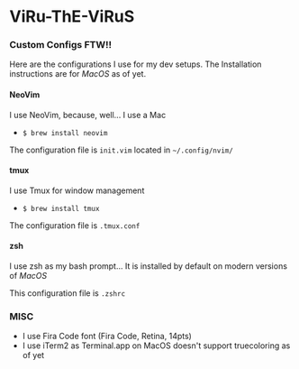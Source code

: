 # ViRu-ThE-ViRuS
### Custom Configs FTW!!

Here are the configurations I use for my dev setups.
The Installation instructions are for *MacOS* as of yet.

#### NeoVim
I use NeoVim, because, well... I use a Mac
- `$ brew install neovim`

The configuration file is `init.vim` located in `~/.config/nvim/`

#### tmux
I use Tmux for window management
- `$ brew install tmux`

The configuration file is `.tmux.conf`

#### zsh
I use zsh as my bash prompt...
It is installed by default on modern versions of *MacOS*

This configuration file is `.zshrc`

### MISC
- I use Fira Code font (Fira Code, Retina, 14pts)
- I use iTerm2 as Terminal.app on MacOS doesn't support truecoloring as of yet
